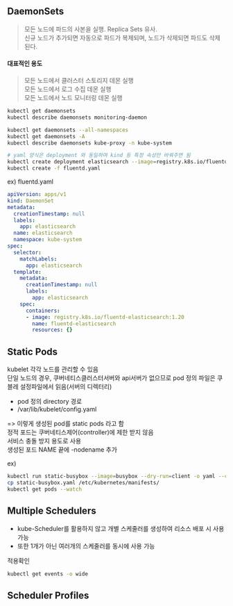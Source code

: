 ## DaemonSets

> 모든 노드에 파드의 사본을 실행. Replica Sets 유사.   
> 신규 노드가 추가되면 자동으로 파드가 복제되며, 노드가 삭제되면 파드도 삭제된다.
      
#### 대표적인 용도
> 모든 노드에서 클러스터 스토리지 데몬 실행   
> 모든 노드에서 로그 수집 데몬 실행   
> 모든 노드에서 노드 모니터링 데몬 실행   
   
   
```bash
kubectl get daemonsets
kubectl describe daemonsets monitoring-daemon

kubectl get daemonsets --all-namespaces
kubectl get daemonsets -A
kubectl describe daemonsets kube-proxy -n kube-system

# yaml 양식은 deployment 와 동일하며 kind 등 특정 속성만 바꿔주면 됨
kubectl create deployment elasticsearch --image=registry.k8s.io/fluentd-elasticsearch:1.20 -n kube-system --dry-run -o yaml > fluentd.yaml
kubectl create -f fluentd.yaml
```
   
ex) fluentd.yaml
```yaml
apiVersion: apps/v1
kind: DaemonSet
metadata:
  creationTimestamp: null
  labels:
    app: elasticsearch
  name: elasticsearch
  namespace: kube-system
spec:
  selector:
    matchLabels:
      app: elasticsearch
  template:
    metadata:
      creationTimestamp: null
      labels:
        app: elasticsearch
    spec:
      containers:
      - image: registry.k8s.io/fluentd-elasticsearch:1.20
        name: fluentd-elasticsearch
        resources: {}
```
   
## Static Pods
kubelet 각각 노드를 관리할 수 있음   
단일 노드의 경우, 쿠버네티스클러스터서버와 api서버가 없으므로 pod 정의 파일은 쿠블레 설정파일에서 읽음(서버의 디렉터리)   
+ pod 정의 directory 경로   
+ /var/lib/kubelet/config.yaml
   
=> 이렇게 생성된 pod를 static pods 라고 함   
정적 포드는 쿠버네티스제어(controller)에 제한 받지 않음   
서비스 충돌 방지 용도로 사용   
생성된 포드 NAME 끝에 -nodename 추가   
   
ex)
```bash
kubectl run static-busybox --image=busybox --dry-run=client -o yaml --command -- sleep 1000 > static-busybox.yaml
cp static-busybox.yaml /etc/kubernetes/manifests/
kubectl get pods --watch
```

   
## Multiple Schedulers
+ kube-Scheduler를 활용하지 않고 개별 스케줄러를 생성하여 리소스 배포 시 사용 가능
+ 또한 1개가 아닌 여러개의 스케줄러를 동시에 사용 가능
   
적용확인
```bash
kubectl get events -o wide
```

## Scheduler Profiles 
 
